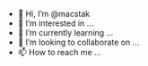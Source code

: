 - 👋 Hi, I’m @macstak
- 👀 I’m interested in ...
- 🌱 I’m currently learning ...
- 💞️ I’m looking to collaborate on ...
- 📫 How to reach me ...

<!---
macstak/macstak is a ✨ special ✨ repository because its `README.md` (this file) appears on your GitHub profile.
You can click the Preview link to take a look at your changes.
--->
